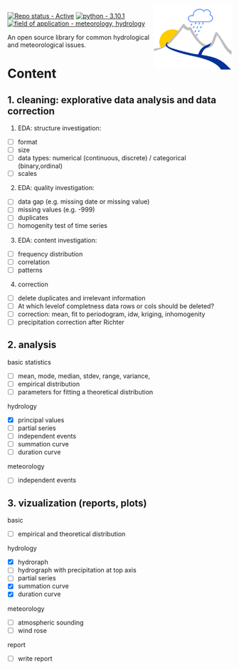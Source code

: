 <img align="right" src="images/logo.svg" alt="logo" width="175"/>   

[![Repo status - Active](https://img.shields.io/badge/Repo_status-Active-00aa00)](https://)
[![python - 3.10.1](https://img.shields.io/badge/python-3.10.1-ffe05c?logo=python&logoColor=4685b7)](https://)
[![field of application - meteorology, hydrology](https://img.shields.io/badge/field_of_application-meteorology%2C_hydrology-00aaff)](https://)


An open source library for common hydrological and meteorological issues.

# Content
  ## 1. cleaning: explorative data analysis and data correction
1.  EDA: structure investigation:
- [ ] format
- [ ] size
- [ ] data types: numerical (continuous, discrete) / categorical (binary,ordinal)
- [ ] scales
2. EDA: quality investigation:
- [ ] data gap (e.g. missing date or missing value)
- [ ] missing values (e.g. -999)
- [ ] duplicates
- [ ] homogenity test of time series
3. EDA: content investigation:
- [ ] frequency distribution
- [ ] correlation
- [ ] patterns
4. correction
- [ ] delete duplicates and irrelevant information
- [ ] At which levelof completness data rows or cols should be deleted?
- [ ] correction: mean, fit to periodogram, idw, kriging, inhomogenity
- [ ] precipitation correction after Richter

## 2. analysis
basic statistics
- [ ] mean, mode, median, stdev, range, variance, 
- [ ] empirical distribution
- [ ] parameters for fitting a theoretical distribution

hydrology
- [x] principal values
- [ ] partial series
- [ ] independent events
- [ ] summation curve
- [ ] duration curve

meteorology
- [ ] independent events

## 3. vizualization (reports, plots)
basic
- [ ] empirical and theoretical distribution

hydrology
- [x] hydroraph 
- [ ] hydrograph with precipitation at top axis
- [ ] partial series
- [x] summation curve
- [x] duration curve

meteorology
- [ ] atmospheric sounding
- [ ] wind rose

report
- [ ] write report
